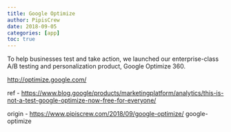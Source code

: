 ```yaml
---
title: Google Optimize
author: PipisCrew
date: 2018-09-05
categories: [app]
toc: true
---
```


To help businesses test and take action, we launched our enterprise-class A/B testing and personalization product, Google Optimize 360. 

http://optimize.google.com/

ref - https://www.blog.google/products/marketingplatform/analytics/this-is-not-a-test-google-optimize-now-free-for-everyone/

origin - https://www.pipiscrew.com/2018/09/google-optimize/ google-optimize